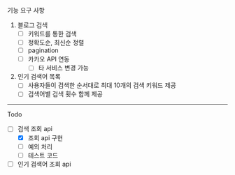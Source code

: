 
기능 요구 사항

1. 블로그 검색
   - [ ] 키워드를 통한 검색
   - [ ] 정확도순, 최신순 정렬
   - [ ] pagination
   - [ ] 카카오 API 연동
     - [ ] 타 서비스 변경 가능
2. 인기 검색어 목록
   - [ ] 사용자들이 검색한 순서대로 최대 10개의 검색 키워드 제공
   - [ ] 검색어별 검색 횟수 함께 제공

---
Todo

- [ ] 검색 조회 api
  - [x] 조회 api 구현 
  - [ ] 예외 처리
  - [ ] 테스트 코드

- [ ] 인기 검색어 조회 api

